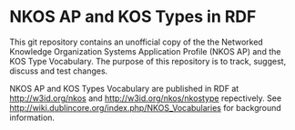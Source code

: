 # NKOS AP and KOS Types in RDF

This git repository contains an unofficial copy of the the Networked Knowledge Organization Systems Application Profile (NKOS AP) and the KOS Type Vocabulary. The purpose of this repository is to track, suggest, discuss and test changes.

NKOS AP and KOS Types Vocabulary are published in RDF at <http://w3id.org/nkos> and <http://w3id.org/nkos/nkostype> repectively. See <http://wiki.dublincore.org/index.php/NKOS_Vocabularies> for background information.
